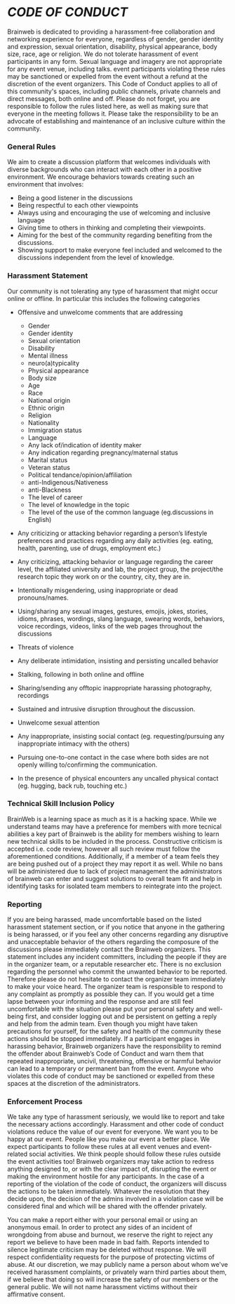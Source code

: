 # *CODE OF CONDUCT*

Brainweb is dedicated to providing a harassment-free collaboration and networking experience for everyone, regardless of gender, gender identity and expression, sexual orientation, disability, physical appearance, body size, race, age or religion. We do not tolerate harassment of event participants in any form. Sexual language and imagery are not appropriate for any event venue, including talks. event participants violating these rules may be sanctioned or expelled from the event without a refund at the discretion of the event organizers.
This Code of Conduct applies to all of this community's spaces, including public channels, private channels and direct messages, both online and off. 
Please do not forget, you are responsible to follow the rules listed here, as well as making sure that everyone in the meeting follows it. Please take the responsibility to be an advocate of establishing and maintenance of an inclusive culture within the community. 
 
###  General Rules 

We aim to create a discussion platform that welcomes individuals with diverse backgrounds who can interact with each other in a positive environment. We encourage behaviors towards creating such an environment that involves: 
- Being a good listener in the discussions
- Being respectful to each other viewpoints
- Always using and encouraging the use of welcoming and inclusive language
- Giving time to others in thinking and completing their viewpoints. 
- Aiming for the best of the community regarding benefiting from the discussions.
- Showing support to make everyone feel included and welcomed to the discussions independent from the level of knowledge.
 
 
###  Harassment Statement
Our community is not tolerating any type of harassment that might occur online or offline. In particular this includes the following categories
- Offensive and unwelcome comments that are addressing 
  - Gender
  - Gender identity
  - Sexual orientation
  - Disability
  - Mental illness
  - neuro(a)typicality
  - Physical appearance
  - Body size
  - Age
  - Race
  - National origin
  - Ethnic origin
  - Religion
  - Nationality
  - Immigration status
  - Language
  - Any lack of/indication of identity maker
  - Any indication regarding pregnancy/maternal status
  - Marital status
  - Veteran status
  - Political tendance/opinion/affiliation
  - anti-Indigenous/Nativeness
  - anti-Blackness
  - The level of career
  - The level of knowledge in the topic
  - The level of the use of the common language (eg.discussions in English)
 
- Any criticizing or attacking behavior regarding a person’s lifestyle preferences and practices regarding any daily activities (eg. eating, health, parenting, use of drugs, employment etc.)
- Any criticizing, attacking behavior or language regarding the career level, the affiliated university and lab, the project group, the project/the research topic they work on or the country, city, they are in. 
- Intentionally misgendering, using inappropriate or dead pronouns/names.
- Using/sharing any sexual images, gestures, emojis, jokes, stories, idioms, phrases, wordings, slang language, swearing words, behaviors, voice recordings, videos, links of the web pages throughout the discussions
- Threats of violence
- Any deliberate intimidation, insisting and persisting uncalled behavior
- Stalking, following in both online and offline
- Sharing/sending any offtopic inappropriate harassing photography, recordings
- Sustained and intrusive disruption throughout the discussion. 
- Unwelcome sexual attention
- Any inappropriate, insisting social contact (eg. requesting/pursuing any inappropriate intimacy with the others)
- Pursuing one-to-one contact in the case where both sides are not openly willing to/confirming the communication.
- In the presence of physical encounters any uncalled physical contact (eg. hugging, back rub, touching etc.)

### Technical Skill Inclusion Policy
BrainWeb is a learning space as much as it is a hacking space. While we understand teams may have a preference for members with more tecnical abilities a key part of Brainweb is the ability for members wishing to learn new technical skills to be included in the process. Constructive criticism is accepted i.e. code review, however all such review must follow the aforementioned conditions. Additionally, if a member of a team feels they are being pushed out of a project they may report it as well. While no bans will be administered due to lack of project management the administrators of brainweb can enter and suggest solutions to overall team fit and help in identifying tasks for isolated team members to reintegrate into the project. 

### Reporting 
If you are being harassed, made uncomfortable based on the listed harassment statement section, or if you notice that anyone in the gathering is being harassed, or if you feel any other concerns regarding any disruptive and unacceptable behavior of the others regarding the composure of the discussions please immediately contact the  Brainweb organizers. This statement includes any incident committers, including the people if they are in the organizer team, or a reputable researcher etc. There is no exclusion regarding the personnel who commit the unwanted behavior to be reported. Therefore please do not hesitate to contact the organizer team immediately to make your voice heard. 
The organizer team is responsible to respond to any complaint as promptly as possible they can.  If you would get a time lapse between your informing and the response and are still feel uncomfortable with the situation please put your personal safety and well-being first, and consider logging out and be persistent on getting a reply and help from the admin team. Even though you might have taken precautions for yourself, for the safety and health of the community these actions should be stopped immediately. 
If a participant engages in harassing behavior, Brainweb organizers have the responsibility to remind the offender about Brainweb’s Code of Conduct and warn them that repeated inappropriate, uncivil, threatening, offensive or harmful behavior can lead to a temporary or permanent ban from the event. Anyone who violates this code of conduct may be sanctioned or expelled from these spaces at the discretion of the administrators.

### Enforcement Process
We take any type of harassment seriously, we would like to report and take the necessary actions accordingly. Harassment and other code of conduct violations reduce the value of our event for everyone. We want you to be happy at our event. People like you make our event a better place. We expect participants to follow these rules at all event venues and event-related social activities. We think people should follow these rules outside the event activities too!
Brainweb organizers may take action to redress anything designed to, or with the clear impact of, disrupting the event or making the environment hostile for any participants. In the case of a reporting of the violation of the code of conduct, the organizers will discuss the actions to be taken immediately. Whatever the resolution that they decide upon, the decision of the admins involved in a violation case will be considered final and which will be shared with the offender privately. 


You can make a report either with your personal email or using an anonymous email. In order to protect any sides of an incident of wrongdoing from abuse and burnout, we reserve the right to reject any report we believe to have been made in bad faith. Reports intended to silence legitimate criticism may be deleted without response. We will respect confidentiality requests for the purpose of protecting victims of abuse.  At our discretion, we may publicly name a person about whom we've received harassment complaints, or privately warn third parties about them, if we believe that doing so will increase the safety of our members or the general public. We will not name harassment victims without their affirmative consent.

